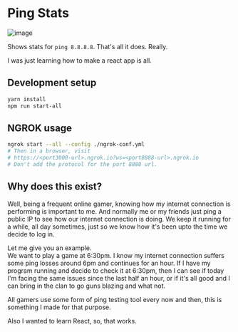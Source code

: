 # Ping Stats

![image](https://i.snag.gy/MiZK2r.jpg)

Shows stats for `ping 8.8.8.8`.
That's all it does.
Really.

I was just learning how to make a react app is all.


## Development setup
```bash
yarn install
npm run start-all
```

## NGROK usage
```bash
ngrok start --all --config ./ngrok-conf.yml
# Then in a browser, visit
# https://<port3000-url>.ngrok.io?ws=<port8888-url>.ngrok.io
# Don't add the protocol for the port 8888 url.
```

## Why does this exist?
Well, being a frequent online gamer, knowing how my internet connection is performing is important to me. And normally me or my friends just ping a public IP to see how our internet connection is doing. We keep it running for a while, all day sometimes, just so we know how it's been upto the time we decide to log in. 

Let me give you an example.  
We want to play a game at 6:30pm. I know my internet connection suffers some ping losses around 6pm and continues for an hour. If I have my program running and decide to check it at 6:30pm, then I can see if today I'm facing the same issues since the last half an hour, or if it's all good and I can bring in the clan to go guns blazing and what not.

All gamers use some form of ping testing tool every now and then, this is something I made for that purpose.

Also I wanted to learn React, so, that works.
